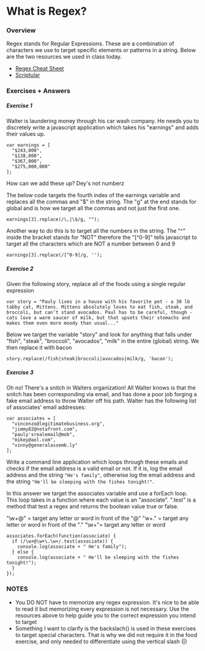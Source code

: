 # What is Regex? 


### Overview
Regex stands for Regular Expressions. These are a combination of characters we use to target specific elements or patterns in a string. Below are the two resources we used in class today. 

* [Regex Cheat Sheet](http://www.cheatography.com/davechild/cheat-sheets/regular-expressions/)
* [Scriptular](http://scriptular.com/)

### Exercises + Answers

##### Exercise 1
Walter is laundering money through his car wash company. He needs
you to discretely write a javascript application which takes his
"earnings" and adds their values up.

```
var earnings = [
  "$243,000",
  "$138,000",
  "$367,000",
  "$275,000,000"
];
```

How can we add these up? Dey's not numberz

The below code targets the fourth index of the earnings variable and replaces all the commas and "$" in the string. The "g" at the end stands for global and is how we target all the commas and not just the first one. 
 
```
earnings[3].replace(/\,|\$/g, "");
```

Another way to do this is to target all the numbers in the string. The "^" inside the bracket stands for "NOT" therefore the "[^0-9]" tells javascript to target all the characters which are NOT a number between 0 and 9

```
earnings[3].replace(/[^0-9]/g, '');
```

##### Exercise 2

Given the following story, replace all of the foods using a single
regular expression

```
var story = "Pauly lives in a house with his favorite pet - a 30 lb tabby cat, Mittens. Mittens absolutely loves to eat fish, steak, and broccoli, but can’t stand avocados. Paul has to be careful, though - cats love a warm saucer of milk, but that upsets their stomachs and makes them even more moody than usual..."
```

Below we target the variable "story" and look for anything that falls under "fish", "steak", "broccoli", "avocados", "milk" in the entire (global) string. We then replace it with bacon

```
story.replace(/fish|steak|broccoli|avocados|milk/g, 'bacon');
```

##### Exercise 3

Oh no! There's a snitch in Walters organization! All Walter knows is that
the snitch has been corresponding via email, and has done a poor job
forging a fake email address to throw Walter off his path.
Walter has the following list of associates' email addresses:

```
var associates = [
  "vincenzo@legitimatebusiness.org",
  "jimmy82@notafront.com",
  "pauly'srealemail@mob",
  "mikey@aol.com",
  "vinny@generalassemb.ly"
];
```

Write a command line application which loops through these emails and
checks if the email address is a valid email or not. If it is,
log the email address and the string `"He's family"`, otherwise log the
email address and the string `"He'll be sleeping with the fishes
tonight!"`. 

In this answer we target the associates variable and use a forEach loop. This loop takes in a function where each value is an "associate". 
".test" is a method that test a regex and returns the boolean value true or false. 

"\w+@" = target any letter or word in front of the "@"
"w+\." = target any letter or word in front of the "."
"\w+"= target any letter or word

```
associates.forEach(function(associate) {
  if (/\w+@\w+\.\w+/.test(associate)) {
    console.log(associate + " He's family");
  } else {
    console.log(associate + " He'll be sleeping with the fishes tonight!");
  }
});
```

### NOTES

* You DO NOT have to memorize any regex expression. It's nice to be able to read it but memorizing every expression is not necessary. Use the resources above to help guide you to the correct expression you intend to target
* Something I want to clarify is the backslach(\) is used in these exercises to target special characters. That is why we did not require it in the food exercise, and only needed to differentiate using the vertical slash (|)